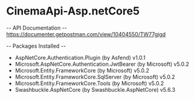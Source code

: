 # CinemaApi-Asp.netCore5
-- API Documentation --
https://documenter.getpostman.com/view/10404550/TW77gigd

-- Packages Installed --
- AspNetCore.Authentication.Plugin (by Asfend) v1.0.1
- Microsoft.AspNetCore.Authentication.JwtBearer (by Microsoft) v5.0.2
- Microsoft.Entity.FrameworkCore (by Microsoft) v5.0.2
- Microsoft.Entity.FrameworkCore.SqlServer (by Microsoft) v5.0.2
- Microsoft.Entity.FrameworkCore.Tools (by Microsoft) v5.0.2
- Swashbuckle.AspNetCore (by Swashbuckle.AspNetCore) v5.6.3
